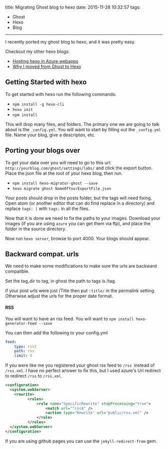 title: Migrating Ghost blog to hexo
date: 2015-11-28 10:32:57
tags:
  - Ghost
  - Hexo
  - Blog
---
I recently ported my ghost blog to hexo, and it was pretty easy.
<!-- excerpt -->
Checkout my other hexo blogs:
* <i class="fa fa-cloud fa-6"></i> [Hosting hexo in Azure webapps](/Hosting-hexo-in-azure-webapps/)
* <i class="fa fa-user"></i> [Why I moved from Ghost to Hexo](/Why-I-moved-from-Ghost-to-Hexo/)

## Getting Started with hexo

To get started with hexo run the following commands:
* `npm install -g hexo-cli`
* `hexo init`
* `npm install`

This will drop many files, and folders. The primary one we are going to talk about is the `_config.yml`. You will want to start by filling out the `_config.yml` file. Name your blog, give a descripton, etc.


## Porting your blogs over

To get your data over you will need to go to this url: `http://yourblog.com/ghost/settings/labs/` and click the export button. Place the json file at the root of your hexo blog, then run.
* `npm install hexo-migrator-ghost --save`
* `hexo migrate ghost NameOfYourExportFile.json`

Your posts should drop in the posts folder, but the tags will need fixing. Open atom (or another editor that can do find replace in a directory) and replace `tags: |` with `tags:` in all the files.

Now that it is done we need to fix the paths to your images. Download your images (if you are using `azure` you can get them via ftp), and place the folder in the source directory.

Now run `hexo server`, browse to port 4000. Your blogs should appear.

## Backward compat. urls

We need to make some modifications to make sure the urls are backward compatible.

Set the tag_dir to tag, in ghost the path to tags is /tag.


if your post urls were just /Title then put `:title/` in the permalink setting. Otherwise adjust the urls for the proper date format.

#### RSS

You will want to have an rss feed. You will want to `npm install hexo-generator-feed --save`

You can then add the following to your config.yml

```yml
feed:
    type: rss2
    path: rss
    limit: 0
```


If you were like me you registered your ghost rss feed to `/rss `instead of `/rss.xml`. I have no perfect answer to fix this, but I used azure's Url redirect to redirect `/rss` to `/rss.xml`.

```xml
<configuration>
  <system.webServer>
    <rewrite>
          <rules>
              <rule name="SpecificRewrite" stopProcessing="true">
                  <match url="^rss$" />
                  <action type="Rewrite" url="public/rss.xml" />
              </rule>
          </rules>
  </system.webServer>
</configuration>
```

 If you are using github pages you can use the `jekyll-redirect-from` gem.
